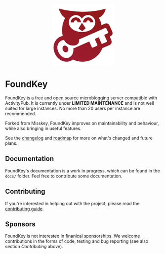 <div align="center"><img src="./logo.svg" height="200" alt="Foundkey logo, an owl holding a key"/></div>

# FoundKey
FoundKey is a free and open source microblogging server compatible with ActivityPub.
It is currently under **LIMITED MAINTENANCE** and is not well suited for large instances.
No more than 20 users per instance are recommended.

Forked from Misskey, FoundKey improves on maintainability and behaviour, while also bringing in useful features.

See the [changelog](./CHANGELOG.md) and [roadmap](./ROADMAP.md) for more on what's changed and future plans.

## Documentation
FoundKey's documentation is a work in progress, which can be found in the `docs/` folder.
Feel free to contribute some documentation.

## Contributing
If you're interested in helping out with the project, please read the [contributing guide](./CONTRIBUTING.md).

## Sponsors
FoundKey is not interested in finanical sponsorships.
We welcome contributions in the forms of code, testing and bug reporting (see also section *Contributing* above).
